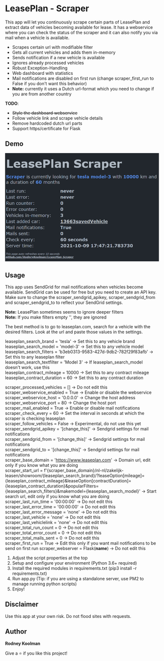 # LeasePlan - Scraper

This app will let you continuously scrape certain parts of LeasePlan and extract data of vehicles becoming available for lease.
It has a webservice where you can check the status of the scraper and it can also notify you via mail when a vehicle is available.

- Scrapes certain url with modifiable filter
- Gets all current vehicles and adds them in-memory
- Sends notification if a new vehicle is available
- Ignores already processed vehicles
- Robust Exception-Handling
- Web dashboard with statistics
- Mail notifications are disabled on first run (change scraper_first_run to False if you don't want this behavior)
- **Note:** currently it uses a Dutch url-format which you need to change if you are from another country

**TODO**:
- ~~Style the dashboard webservice~~
- Follow vehicle link and scrape vehicle details
- Remove hardcoded dutch url parts
- Support https/certificate for Flask

## Demo

![demo](/demo/demo.gif)

## Usage

This app uses SendGrid for mail notifications when vehicles become available. SendGrid can be used for free but you need to create an API key.
Make sure to change the scraper_sendgrid_apikey, scraper_sendgrid_from and scraper_sendgrid_to to reflect your SendGrid settings.

**Note:** LeasePlan sometimes seems to ignore deeper filters  
**Note:** If you make filters empty '', they are ignored  

The best method is to go to leaseplan.com, search for a vehicle with the desired filters. Look at the url and paste those values in the settings.

leaseplan_search_brand = 'tesla' -> Set this to any vehicle brand  
leaseplan_search_model = 'model-3' -> Set this to any vehicle model  
leaseplan_search_filters = 'b3eb0313-9583-427d-9db2-782f29f83afb' -> Set this to any leaseplan filter  
leaseplan_search_textfilter = 'Model 3' -> If leaseplan_search_model doesn't work, use this  
leaseplan_contract_mileage = 10000 -> Set this to any contract mileage  
leaseplan_contract_duration = 60 -> Set this to any contract duration  

scraper_processed_vehicles = [] -> Do not edit this  
scraper_webservice_enabled = True -> Enable or disable the webservice  
scraper_webservice_host = '0.0.0.0' -> Change the host address  
scraper_webservice_port = 80 -> Change the host port  
scraper_mail_enabled = True -> Enable or disable mail notifications  
scraper_check_every = 60 -> Set the interval in seconds at which the scraper is checking leaseplan  
scraper_follow_vehicles = False -> Experimental, do not use this yet  
scraper_sendgrid_apikey = '[change_this]' -> Sendgrid settings for mail notifications  
scraper_sendgrid_from = '[change_this]' -> Sendgrid settings for mail notifications  
scraper_sendgrid_to = '[change_this]' -> Sendgrid settings for mail notifications  
scraper_base_domain = 'https://www.leaseplan.com' -> Domain url, edit only if you know what you are doing  
scraper_start_url = f'{scraper_base_domain}/nl-nl/zakelijk-leasen/showroom/{leaseplan_search_brand}/?leaseOption[mileage]={leaseplan_contract_mileage}&leaseOption[contractDuration]={leaseplan_contract_duration}&popularFilters={leaseplan_search_filters}&makemodel={leaseplan_search_model}' -> Start search url, edit only if you know what you are doing  
scraper_last_run_time = '00:00:00' -> Do not edit this  
scraper_last_error_time = '00:00:00' -> Do not edit this  
scraper_last_error_message = 'none' -> Do not edit this  
scraper_last_vehicle = 'none' -> Do not edit this  
scraper_last_vehiclelink = 'none' -> Do not edit this  
scraper_total_run_count = 0 -> Do not edit this  
scraper_total_error_count = 0 -> Do not edit this  
scraper_total_mails_sent = 0 -> Do not edit this  
scraper_first_run = True -> Edit this only if you want mail notifications to be send on first run
scraper_webserver = Flask(__name__) -> Do not edit this  

1. Adjust the script properties at the top
2. Setup and configure your environment (Python 3.6+ required)
3. Install the required modules in requirements.txt (pip3 install -r requirements.txt)
4. Run app.py (Tip: if you are using a standalone server, use PM2 to manage running python scripts)
6. Enjoy!

## Disclaimer

Use this app at your own risk. Do not flood sites with requests.

## Author

**Rodney Koolman**

Give a ⭐️ if you like this project!
